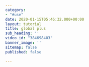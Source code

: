 ```yaml
---
category:
- "#use"
date: 2020-01-15T05:46:32.000+00:00
layout: tutorial
title: global plus
sub_heading: ''
video_id: "384698403"
banner_image: ''
sitemap: false
published: false

---
```


